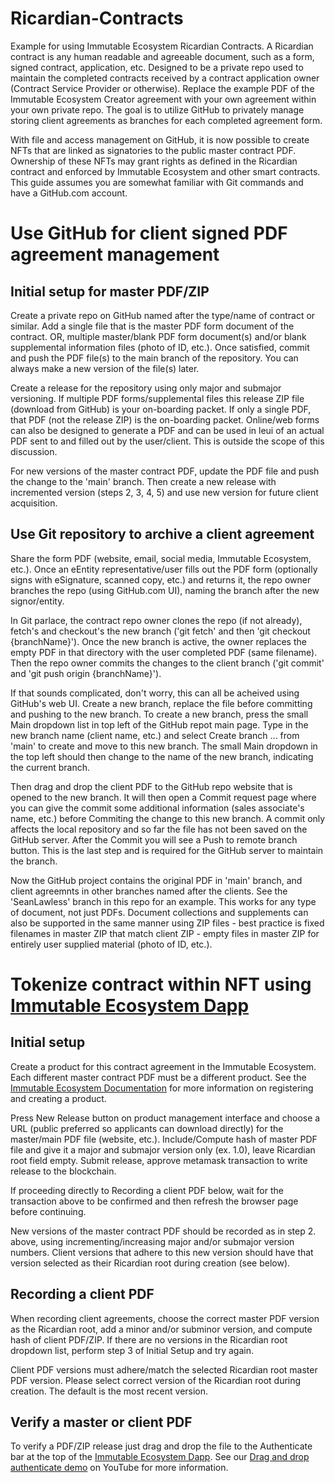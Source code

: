 # Ricardian-Contracts

Example for using Immutable Ecosystem Ricardian Contracts. A Ricardian contract is any human readable and agreeable document, such as a form, signed contract, application, etc. Designed to be a private repo used to maintain the completed contracts received by a contract application owner (Contract Service Provider or otherwise). Replace the example PDF of the Immutable Ecosystem Creator agreement with your own agreement within your own private repo. The goal is to utilize GitHub to privately manage storing client agreements as branches for each completed agreement form. 

With file and access management on GitHub, it is now possible to create NFTs that are linked as signatories to the public master contract PDF. Ownership of these NFTs may grant rights as defined in the Ricardian contract and enforced by Immutable Ecosystem and other smart contracts. This guide assumes you are somewhat familiar with Git commands and have a GitHub.com account.

# Use GitHub for client signed PDF agreement management

## Initial setup for master PDF/ZIP

Create a private repo on GitHub named after the type/name of contract or similar. Add a single file that is the master PDF form document of the contract. OR, multiple master/blank PDF form document(s) and/or blank supplemental information files (photo of ID, etc.). Once satisfied, commit and push the PDF file(s) to the main branch of the repository. You can always make a new version of the file(s) later.

Create a release for the repository using only major and submajor versioning. If multiple PDF forms/supplemental files this release ZIP file (download from GitHub) is your on-boarding packet. If only a single PDF, that PDF (not the release ZIP) is the on-boarding packet. Online/web forms can also be designed to generate a PDF and can be used in leui of an actual PDF sent to and filled out by the user/client. This is outside the scope of this discussion.

For new versions of the master contract PDF, update the PDF file and push the change to the 'main' branch. Then create a new release with incremented version (steps 2, 3, 4, 5) and use new version for future client acquisition.

## Use Git repository to archive a client agreement

Share the form PDF (website, email, social media, Immutable Ecosystem, etc.). Once an eEntity representative/user fills out the PDF form (optionally signs with eSignature, scanned copy, etc.) and returns it, the repo owner branches the repo (using GitHub.com UI), naming the branch after the new signor/entity.

In Git parlace, the contract repo owner clones the repo (if not already), fetch's and checkout's the new branch ('git fetch' and then 'git checkout {branchName}'). Once the new branch is active, the owner replaces the empty PDF in that directory with the user completed PDF (same filename). Then the repo owner commits the changes to the client branch ('git commit' and 'git push origin {branchName}').

If that sounds complicated, don't worry, this can all be acheived using GitHub's web UI. Create a new branch, replace the file before committing and pushing to the new branch. To create a new branch, press the small Main dropdown list in top left of the GitHub repot main page. Type in the new branch name (client name, etc.) and select Create branch ... from 'main' to create and move to this new branch. The small Main dropdown in the top left should then change to the name of the new branch, indicating the current branch.

Then drag and drop the client PDF to the GitHub repo website that is opened to the new branch. It will then open a Commit request page where you can give the commit some additional information (sales associate's name, etc.) before Commiting the change to this new branch. A commit only affects the local repository and so far the file has not been saved on the GitHub server. After the Commit you will see a Push to remote branch button. This is the last step and is required for the GitHub server to maintain the branch.

Now the GitHub project contains the original PDF in 'main' branch, and client agreemnts in other branches named after the clients. See the 'SeanLawless' branch in this repo for an example. This works for any type of document, not just PDFs. Document collections and supplements can also be supported in the same manner using ZIP files - best practice is fixed filenames in master ZIP that match client ZIP - empty files in master ZIP for entirely user supplied material (photo of ID, etc.).

# Tokenize contract within NFT using [Immutable Ecosystem Dapp](https://ecosystem.immutablesoft.org/)

## Initial setup 

Create a product for this contract agreement in the Immutable Ecosystem. Each different master contract PDF must be a different product. See the [Immutable Ecosystem Documentation](https://immutablesoft.github.io/ImmutableEcosystem/#the-product-and-release-interfaces) for more information on registering and creating a product.

Press New Release button on product management interface and choose a URL (public preferred so applicants can download directly) for the master/main PDF file (website, etc.). Include/Compute hash of master PDF file and give it a major and submajor version only (ex. 1.0), leave Ricardian root field empty. Submit release, approve metamask transaction to write release to the blockchain.

If proceeding directly to Recording a client PDF below, wait for the transaction above to be confirmed and then refresh the browser page before continuing.

New versions of the master contract PDF should be recorded as in step 2. above, using incrementing/increasing major and/or submajor version numbers. Client versions that adhere to this new version should have that version selected as their Ricardian root during creation (see below).

## Recording a client PDF

When recording client agreements, choose the correct master PDF version as the Ricardian root, add a minor and/or subminor version, and compute hash of client PDF/ZIP. If there are no versions in the Ricardian root dropdown list, perform step 3 of Initial Setup and try again.

Client PDF versions must adhere/match the selected Ricardian root master PDF version. Please select correct version of the Ricardian root during creation. The default is the most recent version.

## Verify a master or client PDF

To verify a PDF/ZIP release just drag and drop the file to the Authenticate bar at the top of the [Immutable Ecosystem Dapp](https://ecosystem.immutablesoft.org/). See our [Drag and drop authenticate demo](https://youtu.be/Yd703JdM-xg) on YouTube for more information.

